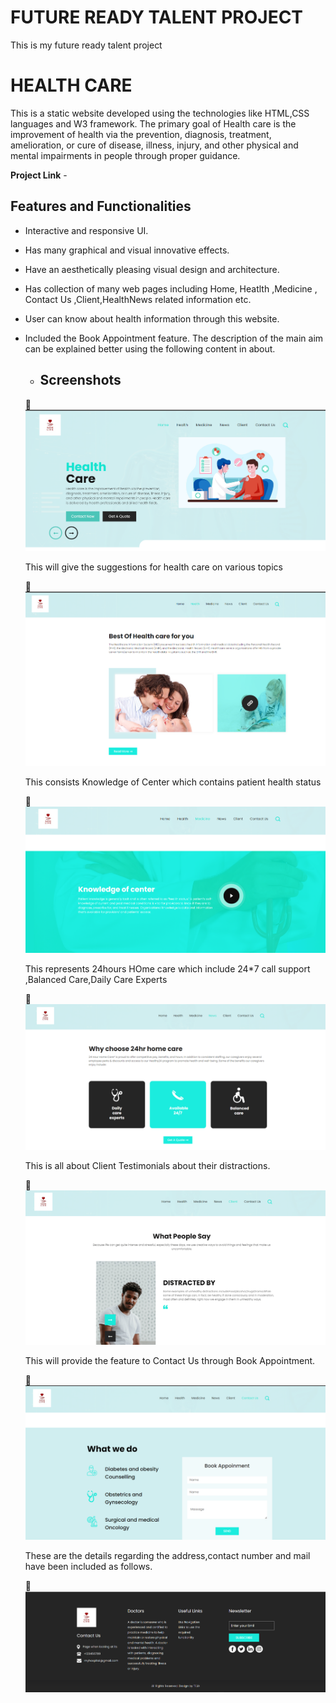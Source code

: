 <h1>FUTURE READY TALENT PROJECT</h1>
This is   my future ready talent project
<h1>HEALTH CARE</h1>
This is a static website developed using the technologies like HTML,CSS languages and W3 framework.
The primary goal of Health care is the improvement of health via the prevention, diagnosis, treatment, amelioration, or cure of disease, illness, injury, and other physical and mental impairments in people through proper guidance.
  
  **Project Link** -
  
  ## Features and Functionalities 

- Interactive and responsive UI.
- Has many graphical and visual innovative effects.
- Have an aesthetically pleasing visual design and architecture.
- Has collection of many web pages including Home, Heatlth ,Medicine , Contact Us ,Client,HealthNews related information etc.
- User can know about health information through this website.
- Included the Book Appointment feature.
  The description of the main aim can be explained better using the following content in about.
  
  - ## Screenshots
 
  
  📸![Screenshot 1](https://github.com/tejakodi200/frt2/blob/80dc8923b85d0c92a1cbbc78a9f4c541209b55e4/screenshots/1.png)
  
  This will give the suggestions for health care on various topics

  📸![Screenshot 2](https://github.com/tejakodi200/frt2/blob/80dc8923b85d0c92a1cbbc78a9f4c541209b55e4/screenshots/2.png)
  
  This consists Knowledge of Center which contains patient health status
  
  📸![Screenshot 3](https://github.com/tejakodi200/frt2/blob/80dc8923b85d0c92a1cbbc78a9f4c541209b55e4/screenshots/3.png)
  
  This represents 24hours HOme care which include 24*7 call support ,Balanced Care,Daily Care Experts
  
  📸![Screenshot 4](https://github.com/tejakodi200/frt2/blob/80dc8923b85d0c92a1cbbc78a9f4c541209b55e4/screenshots/4.png)
  
  This is all about Client Testimonials about their distractions.
  
  📸![Screenshot 5](https://github.com/tejakodi200/frt2/blob/80dc8923b85d0c92a1cbbc78a9f4c541209b55e4/screenshots/5.png)
  
  This will provide the feature to Contact Us through Book Appointment.
  
  📸![Screenshot 6](https://github.com/tejakodi200/frt2/blob/80dc8923b85d0c92a1cbbc78a9f4c541209b55e4/screenshots/6.png)
  
  
  These are the  details regarding the address,contact number and mail have been included as follows.
  
  
  📸![Screenshot 7](https://github.com/tejakodi200/frt2/blob/80dc8923b85d0c92a1cbbc78a9f4c541209b55e4/screenshots/7.png)
